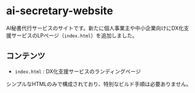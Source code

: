 # ai-secretary-website

AI秘書代行サービスのサイトです。新たに個人事業主や中小企業向けにDX化支援サービスのLPページ（`index.html`）を追加しました。

## コンテンツ
- `index.html` : DX化支援サービスのランディングページ

シンプルなHTMLのみで構成されており、特別なビルド手順は必要ありません。
